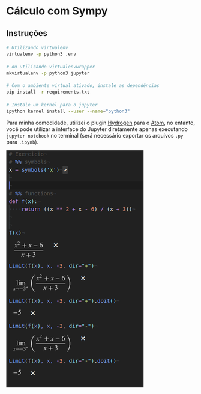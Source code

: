 # Cálculo com Sympy

## Instruções

```sh
# Utilizando virtualenv
virtualenv -p python3 .env

# ou utilizando virtualenvwrapper
mkvirtualenv -p python3 jupyter

# Com o ambiente virtual ativado, instale as dependências
pip install -r requirements.txt

# Instale um kernel para o jupyter
ipython kernel install --user --name="python3"
```

Para minha comodidade, utilizei o plugin [Hydrogen](https://atom.io/packages/hydrogen) para o [Atom](https://atom.io/), no entanto, você pode utilizar a interface do Jupyter diretamente apenas executando `jupyter notebook` no terminal (será necessário exportar os arquivos `.py` para `.ipynb`).

![Arquivos limit.py com hydrogen](images/screenshot_1.png)
